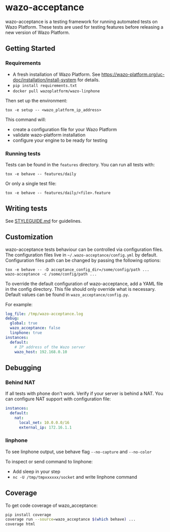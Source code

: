 # wazo-acceptance

wazo-acceptance is a testing framework for running automated tests on Wazo Platform.
These tests are used for testing features before releasing a new version of Wazo Platform.

## Getting Started

### Requirements

* A fresh installation of Wazo Platform. See https://wazo-platform.org/uc-doc/installation/install-system for details.
* `pip install requirements.txt`
* `docker pull wazoplatform/wazo-linphone`

Then set up the environment:

    tox -e setup -- <wazo_platform_ip_address>

This command will:

* create a configuration file for your Wazo Platform
* validate wazo-platform installation
* configure your engine to be ready for testing

### Running tests

Tests can be found in the ```features``` directory. You can run all tests with:

    tox -e behave -- features/daily

Or only a single test file:

    tox -e behave -- features/daily/<file>.feature

## Writing tests

See [STYLEGUIDE.md](STYLEGUIDE.md) for guidelines.

## Customization

wazo-acceptance tests behaviour can be controlled via configuration files. The
configuration files live in `~/.wazo-acceptance/config.yml` by default.
Configuration files path can be changed by passing the following options:

    tox -e behave -- -D acceptance_config_dir=/some/config/path ...
    wazo-acceptance -c /some/config/path ...

To override the default configuration of wazo-acceptance, add a YAML file in the
config directory. This file should only override what is necessary. Default
values can be found in `wazo_acceptance/config.py`.

For example:

```yaml
log_file: /tmp/wazo-acceptance.log
debug:
  global: true
  wazo_acceptance: false
  linphone: true
instances:
  default:
    # IP address of the Wazo server
    wazo_host: 192.168.0.10
```

## Debugging

### Behind NAT

If all tests with phone don't work. Verify if your server is behind a NAT.
You can configure NAT support with configuration file:

```yaml
instances:
  default:
    nat:
      local_net: 10.0.0.0/16
      external_ip: 172.16.1.1
```

### linphone

To see linphone output, use behave flag `--no-capture` and `--no-color`

To inspect or send command to linphone:

* Add sleep in your step
* `nc -U /tmp/tmpxxxxxx/socket` and write linphone command

## Coverage

To get code coverage of wazo_acceptance:

```bash
pip install coverage
coverage run --source=wazo_acceptance $(which behave) ...
coverage html
```
